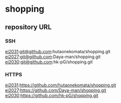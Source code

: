 # shopping

## repository URL

### SSH

[ei2031](git@github.com:hutaonekomata/shopping.git):git@github.com:hutaonekomata/shopping.git  
[ei2027](git@github.com:Daya-man/shopping.git):git@github.com:Daya-man/shopping.git  
[ei2030](git@github.com:hk-pG/shopping.git):git@github.com:hk-pG/shopping.git

### HTTPS

[ei2031](https://github.com/hutaonekomata/shopping.git):https://github.com/hutaonekomata/shopping.git  
[ei2027](https://github.com/Daya-man/shopping.git):https://github.com/Daya-man/shopping.git  
[ei2030](https://github.com/hk-pG/shopping.git):https://github.com/hk-pG/shopping.git

